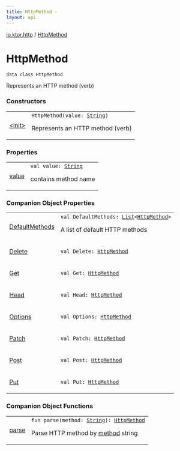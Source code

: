 ```yaml
---
title: HttpMethod - 
layout: api
---
```


<div class='api-docs-breadcrumbs'><a href="../index.html">io.ktor.http</a> / <a href="./index.html">HttpMethod</a></div>

# HttpMethod

<div class="signature"><code><span class="keyword">data</span> <span class="keyword">class </span><span class="identifier">HttpMethod</span></code></div>

Represents an HTTP method (verb)

### Constructors

<table class="api-docs-table">
<tbody>
<tr>
<td markdown="1">

<a href="-init-.html">&lt;init&gt;</a>


</td>
<td markdown="1">
<div class="signature"><code><span class="identifier">HttpMethod</span><span class="symbol">(</span><span class="parameterName" id="io.ktor.http.HttpMethod$<init>(kotlin.String)/value">value</span><span class="symbol">:</span>&nbsp;<a href="https://kotlinlang.org/api/latest/jvm/stdlib/kotlin/-string/index.html"><span class="identifier">String</span></a><span class="symbol">)</span></code></div>

Represents an HTTP method (verb)


</td>
</tr>
</tbody>
</table>

### Properties

<table class="api-docs-table">
<tbody>
<tr>
<td markdown="1">

<a href="value.html">value</a>


</td>
<td markdown="1">
<div class="signature"><code><span class="keyword">val </span><span class="identifier">value</span><span class="symbol">: </span><a href="https://kotlinlang.org/api/latest/jvm/stdlib/kotlin/-string/index.html"><span class="identifier">String</span></a></code></div>

contains method name


</td>
</tr>
</tbody>
</table>

### Companion Object Properties

<table class="api-docs-table">
<tbody>
<tr>
<td markdown="1">

<a href="-default-methods.html">DefaultMethods</a>


</td>
<td markdown="1">
<div class="signature"><code><span class="keyword">val </span><span class="identifier">DefaultMethods</span><span class="symbol">: </span><a href="https://kotlinlang.org/api/latest/jvm/stdlib/kotlin.collections/-list/index.html"><span class="identifier">List</span></a><span class="symbol">&lt;</span><a href="./index.md"><span class="identifier">HttpMethod</span></a><span class="symbol">&gt;</span></code></div>

A list of default HTTP methods


</td>
</tr>
<tr>
<td markdown="1">

<a href="-delete.html">Delete</a>


</td>
<td markdown="1">
<div class="signature"><code><span class="keyword">val </span><span class="identifier">Delete</span><span class="symbol">: </span><a href="./index.md"><span class="identifier">HttpMethod</span></a></code></div>

</td>
</tr>
<tr>
<td markdown="1">

<a href="-get.html">Get</a>


</td>
<td markdown="1">
<div class="signature"><code><span class="keyword">val </span><span class="identifier">Get</span><span class="symbol">: </span><a href="./index.md"><span class="identifier">HttpMethod</span></a></code></div>

</td>
</tr>
<tr>
<td markdown="1">

<a href="-head.html">Head</a>


</td>
<td markdown="1">
<div class="signature"><code><span class="keyword">val </span><span class="identifier">Head</span><span class="symbol">: </span><a href="./index.md"><span class="identifier">HttpMethod</span></a></code></div>

</td>
</tr>
<tr>
<td markdown="1">

<a href="-options.html">Options</a>


</td>
<td markdown="1">
<div class="signature"><code><span class="keyword">val </span><span class="identifier">Options</span><span class="symbol">: </span><a href="./index.md"><span class="identifier">HttpMethod</span></a></code></div>

</td>
</tr>
<tr>
<td markdown="1">

<a href="-patch.html">Patch</a>


</td>
<td markdown="1">
<div class="signature"><code><span class="keyword">val </span><span class="identifier">Patch</span><span class="symbol">: </span><a href="./index.md"><span class="identifier">HttpMethod</span></a></code></div>

</td>
</tr>
<tr>
<td markdown="1">

<a href="-post.html">Post</a>


</td>
<td markdown="1">
<div class="signature"><code><span class="keyword">val </span><span class="identifier">Post</span><span class="symbol">: </span><a href="./index.md"><span class="identifier">HttpMethod</span></a></code></div>

</td>
</tr>
<tr>
<td markdown="1">

<a href="-put.html">Put</a>


</td>
<td markdown="1">
<div class="signature"><code><span class="keyword">val </span><span class="identifier">Put</span><span class="symbol">: </span><a href="./index.md"><span class="identifier">HttpMethod</span></a></code></div>

</td>
</tr>
</tbody>
</table>

### Companion Object Functions

<table class="api-docs-table">
<tbody>
<tr>
<td markdown="1">

<a href="parse.html">parse</a>


</td>
<td markdown="1">
<div class="signature"><code><span class="keyword">fun </span><span class="identifier">parse</span><span class="symbol">(</span><span class="parameterName" id="io.ktor.http.HttpMethod.Companion$parse(kotlin.String)/method">method</span><span class="symbol">:</span>&nbsp;<a href="https://kotlinlang.org/api/latest/jvm/stdlib/kotlin/-string/index.html"><span class="identifier">String</span></a><span class="symbol">)</span><span class="symbol">: </span><a href="./index.md"><span class="identifier">HttpMethod</span></a></code></div>

Parse HTTP method by <a href="parse.html#io.ktor.http.HttpMethod.Companion$parse(kotlin.String)/method">method</a> string


</td>
</tr>
</tbody>
</table>
